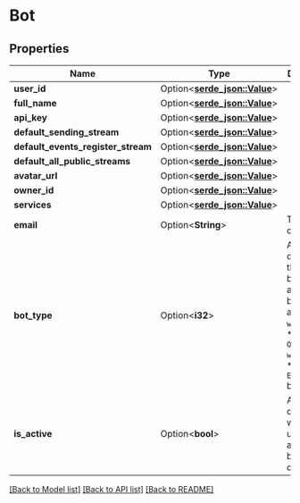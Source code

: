 # Bot

## Properties

Name | Type | Description | Notes
------------ | ------------- | ------------- | -------------
**user_id** | Option<[**serde_json::Value**](.md)> |  | [optional]
**full_name** | Option<[**serde_json::Value**](.md)> |  | [optional]
**api_key** | Option<[**serde_json::Value**](.md)> |  | [optional]
**default_sending_stream** | Option<[**serde_json::Value**](.md)> |  | [optional]
**default_events_register_stream** | Option<[**serde_json::Value**](.md)> |  | [optional]
**default_all_public_streams** | Option<[**serde_json::Value**](.md)> |  | [optional]
**avatar_url** | Option<[**serde_json::Value**](.md)> |  | [optional]
**owner_id** | Option<[**serde_json::Value**](.md)> |  | [optional]
**services** | Option<[**serde_json::Value**](.md)> |  | [optional]
**email** | Option<**String**> | The email of the bot.  | [optional]
**bot_type** | Option<**i32**> | An integer describing the type of bot: * `1` for a `Generic` bot. * `2` for an `Incoming webhook` bot. * `3` for an `Outgoing webhook` bot. * `4` for an `Embedded` bot.  | [optional]
**is_active** | Option<**bool**> | A boolean describing whether the user account has been deactivated.  | [optional]

[[Back to Model list]](../README.md#documentation-for-models) [[Back to API list]](../README.md#documentation-for-api-endpoints) [[Back to README]](../README.md)


